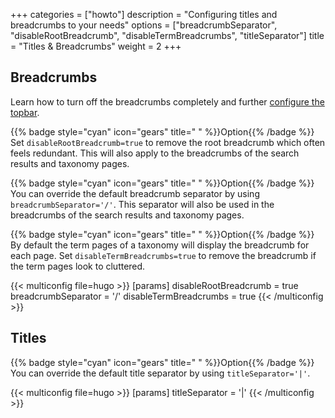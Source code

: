 +++
categories = ["howto"]
description = "Configuring titles and breadcrumbs to your needs"
options = ["breadcrumbSeparator", "disableRootBreadcrumb", "disableTermBreadcrumbs", "titleSeparator"]
title = "Titles & Breadcrumbs"
weight = 2
+++

## Breadcrumbs

Learn how to turn off the breadcrumbs completely and further [configure the topbar](authoring/frontmatter/topbar).

{{% badge style="cyan" icon="gears" title=" " %}}Option{{% /badge %}} Set `disableRootBreadcrumb=true` to remove the root breadcrumb which often feels redundant. This will also apply to the breadcrumbs of the search results and taxonomy pages.

{{% badge style="cyan" icon="gears" title=" " %}}Option{{% /badge %}} You can override the default breadcrumb separator by using `breadcrumbSeparator='/'`. This separator will also be used in the breadcrumbs of the search results and taxonomy pages.

{{% badge style="cyan" icon="gears" title=" " %}}Option{{% /badge %}} By default the term pages of a taxonomy will display the breadcrumb for each page. Set `disableTermBreadcrumbs=true` to remove the breadcrumb if the term pages look to cluttered.

{{< multiconfig file=hugo >}}
[params]
  disableRootBreadcrumb = true
  breadcrumbSeparator = '/'
  disableTermBreadcrumbs = true
{{< /multiconfig >}}

## Titles

{{% badge style="cyan" icon="gears" title=" " %}}Option{{% /badge %}} You can override the default title separator by using `titleSeparator='|'`.

{{< multiconfig file=hugo >}}
[params]
  titleSeparator = '|'
{{< /multiconfig >}}
